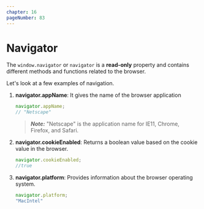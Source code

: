 ```yaml
---
chapter: 16
pageNumber: 83
---
```

# Navigator

The `window.navigator`  or `navigator`   is a **read-only** property and contains different methods and functions related to the browser.&#x20;

Let's look at a  few examples of navigation.

1.  **navigator.appName**: It gives the name of the browser application

    ```javascript
    navigator.appName; 
    // "Netscape"
    ```

    > _**Note:**_ "Netscape" is the application name for IE11, Chrome, Firefox, and Safari.
2.  **navigator.cookieEnabled**: Returns a boolean value based on the cookie value in the browser.

    ```javascript
    navigator.cookieEnabled;
    //true
    ```
3.  **navigator.platform**: Provides information about the browser operating system.

    ```javascript
    navigator.platform;
    "MacIntel"
    ```



